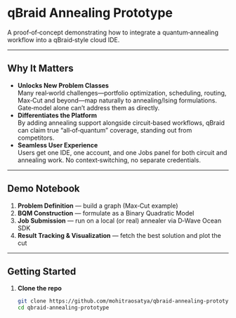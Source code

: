 # qBraid Annealing Prototype

A proof‑of‑concept demonstrating how to integrate a quantum‑annealing workflow into a qBraid‑style cloud IDE.

---

## Why It Matters

- **Unlocks New Problem Classes**  
  Many real‑world challenges—portfolio optimization, scheduling, routing, Max‑Cut and beyond—map naturally to annealing/Ising formulations. Gate‑model alone can’t address them as directly.
- **Differentiates the Platform**  
  By adding annealing support alongside circuit‑based workflows, qBraid can claim true “all‑of‑quantum” coverage, standing out from competitors.
- **Seamless User Experience**  
  Users get one IDE, one account, and one Jobs panel for both circuit and annealing work. No context‑switching, no separate credentials.

---

## Demo Notebook

1. **Problem Definition** — build a graph (Max‑Cut example)  
2. **BQM Construction** — formulate as a Binary Quadratic Model  
3. **Job Submission** — run on a local (or real) annealer via D‑Wave Ocean SDK  
4. **Result Tracking & Visualization** — fetch the best solution and plot the cut  

---

## Getting Started

1. **Clone the repo**  
   ```bash
   git clone https://github.com/mohitraosatya/qbraid-annealing-prototype.git
   cd qbraid-annealing-prototype
